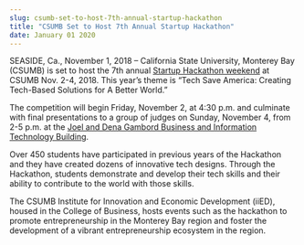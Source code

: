 ```yaml
---
slug: csumb-set-to-host-7th-annual-startup-hackathon
title: "CSUMB Set to Host 7th Annual Startup Hackathon"
date: January 01 2020
---
```


<p>SEASIDE, Ca., November 1, 2018 – California State University, Monterey Bay (CSUMB) is set to host the 7th annual <a href="https://csumb.edu/iied/iied-events-calendar/startup-monterey-bay-hackathon-2018">Startup Hackathon weekend</a> at CSUMB Nov. 2-4, 2018. This year’s theme is “Tech Save America: Creating Tech-Based Solutions for A Better World.”</p><p>The competition will begin Friday, November 2, at 4:30 p.m. and culminate with final presentations to a group of judges on Sunday, November 4, from 2-5 p.m. at the <a href="https://csumb.edu/directory/buildings/business-information-technology">Joel and Dena Gambord Business and Information Technology Building</a>.</p><p>Over 450 students have participated in previous years of the Hackathon and they have created dozens of innovative tech designs. Through the Hackathon, students demonstrate and develop their tech skills and their ability to contribute to the world with those skills.</p><p>The CSUMB Institute for Innovation and Economic Development (iiED), housed in the College of Business, hosts events such as the hackathon to promote entrepreneurship in the Monterey Bay region and foster the development of a vibrant entrepreneurship ecosystem in the region.</p>
